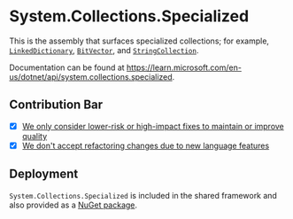 # System.Collections.Specialized
This is the assembly that surfaces specialized collections; for example, [`LinkedDictionary`](https://learn.microsoft.com/dotnet/api/system.collections.specialized.listdictionary), [`BitVector`](https://learn.microsoft.com/dotnet/api/system.collections.specialized.bitvector), and [`StringCollection`](https://learn.microsoft.com/dotnet/api/system.collections.specialized.stringcollection).

Documentation can be found at https://learn.microsoft.com/en-us/dotnet/api/system.collections.specialized.

## Contribution Bar
- [x] [We only consider lower-risk or high-impact fixes to maintain or improve quality](../../libraries/README.md#primary-bar)
- [x] [We don't accept refactoring changes due to new language features](../../libraries/README.md#secondary-bars)

## Deployment
`System.Collections.Specialized` is included in the shared framework and also provided as a [NuGet package](https://www.nuget.org/packages/System.Collections.Specialized).